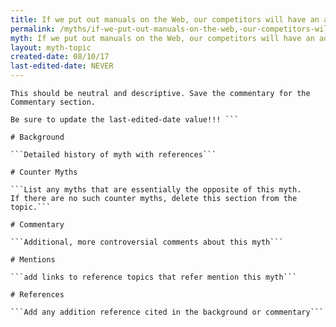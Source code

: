 ```yaml
---
title: If we put out manuals on the Web, our competitors will have an advantage over us
permalink: /myths/if-we-put-out-manuals-on-the-web,-our-competitors-will-have-an-advantage-over-us
myth: If we put out manuals on the Web, our competitors will have an advantage over us
layout: myth-topic
created-date: 08/10/17
last-edited-date: NEVER
---
```


```A summary description of the myth--no more than a line or two. 
This should be neutral and descriptive. Save the commentary for the 
Commentary section.

Be sure to update the last-edited-date value!!! ```

# Background

```Detailed history of myth with references```

# Counter Myths

```List any myths that are essentially the opposite of this myth.
If there are no such counter myths, delete this section from the topic.```

# Commentary

```Additional, more controversial comments about this myth```

# Mentions

```add links to reference topics that refer mention this myth```

# References

```Add any addition reference cited in the background or commentary```

